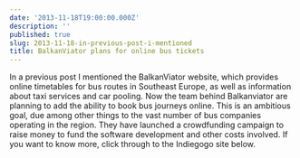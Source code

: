 ```yaml
---
date: '2013-11-18T19:00:00.000Z'
description: ''
published: true
slug: 2013-11-18-in-previous-post-i-mentioned
title: BalkanViator plans for online bus tickets
---
```


In a previous post I mentioned the BalkanViator website, which provides online timetables for bus routes in Southeast Europe, as well as information about taxi services and car pooling. Now the team behind Balkanviator are planning to add the ability to book bus journeys online. This is an ambitious goal, due among other things to the vast number of bus companies operating in the region. They have launched a crowdfunding campaign to raise money to fund the software development and other costs involved. If you want to know more, click through to the Indiegogo site below.<br />
<br />